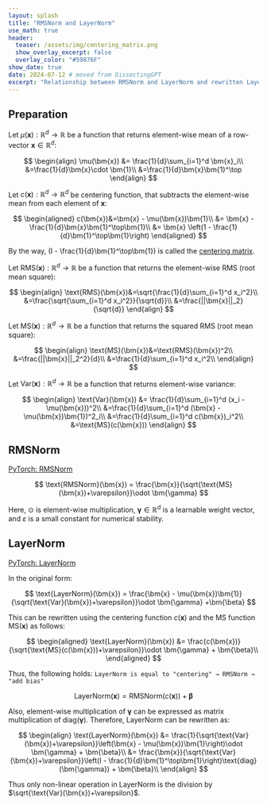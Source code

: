 ```yaml
---
layout: splash
title: "RMSNorm and LayerNorm"
use_math: true
header:
  teaser: /assets/img/centering_matrix.png
  show_overlay_excerpt: false
  overlay_color: "#59876F"
show_date: true
date: 2024-07-12 # moved from DissectingGPT
excerpt: "Relationship between RMSNorm and LayerNorm and rewritten LayerNorm using centering matrix."
---
```

## Preparation

Let $\mu(\bm{x}): \mathbb{R}^{d}\rightarrow \mathbb{R}$ be a function that returns element-wise mean of a row-vector $\bm{x} \in \mathbb{R}^{d}$:

$$
\begin{align}
\mu(\bm{x}) 
&= \frac{1}{d}\sum_{i=1}^d \bm{x}_i\\
&=\frac{1}{d}\bm{x}\cdot \bm{1}\\
&=\frac{1}{d}\bm{x}\bm{1}^\top
\end{align}
$$


Let $c(\bm{x}): \mathbb{R}^{d}\rightarrow \mathbb{R}^{d}$ be centering function, that subtracts the element-wise mean from each element of $\bm{x}$:

$$
\begin{aligned}
	c(\bm{x})&=\bm{x} - \mu(\bm{x})\bm{1}\\
	&= \bm{x} - \frac{1}{d}\bm{x}\bm{1}^\top\bm{1}\\
	&= \bm{x} \left(1 - \frac{1}{d}\bm{1}^\top\bm{1}\right)
\end{aligned}
$$

By the way, \(I - \frac{1}{d}\bm{1}^\top\bm{1}\) is called the 
<a href="https://en.wikipedia.org/wiki/Centering_matrix">centering matrix</a>.




Let $\text{RMS}(\bm{x}): \mathbb{R}^{d}\rightarrow \mathbb{R}$ be a function that returns the element-wise RMS (root mean square):

$$
\begin{align}
	\text{RMS}(\bm{x})&=\sqrt{\frac{1}{d}\sum_{i=1}^d x_i^2}\\
	&=\frac{\sqrt{\sum_{i=1}^d x_i^2}}{\sqrt{d}}\\
	&=\frac{||\bm{x}||_2}{\sqrt{d}}
\end{align}
$$

Let $\text{MS}(\bm{x}): \mathbb{R}^{d}\rightarrow \mathbb{R}$ be a function that returns the squared RMS (root mean square):

$$
\begin{align}
	\text{MS}(\bm{x})&=\text{RMS}(\bm{x})^2\\
	&=\frac{||\bm{x}||_2^2}{d}\\
	&=\frac{1}{d}\sum_{i=1}^d x_i^2\\
\end{align}
$$


Let $\text{Var}(\bm{x}): \mathbb{R}^{d}\rightarrow \mathbb{R}$ be a function that returns element-wise variance:

$$
\begin{align}
\text{Var}(\bm{x}) &= \frac{1}{d}\sum_{i=1}^d (x_i - \mu(\bm{x}))^2\\
&=\frac{1}{d}\sum_{i=1}^d (\bm{x} - \mu(\bm{x})\bm{1})^2_i\\
&=\frac{1}{d}\sum_{i=1}^d c(\bm{x})_i^2\\
&=\text{MS}(c(\bm{x}))
\end{align}
$$


## RMSNorm
[PyTorch: RMSNorm](https://docs.pytorch.org/docs/stable/generated/torch.nn.RMSNorm.html)

$$
\text{RMSNorm}(\bm{x}) = \frac{\bm{x}}{\sqrt{\text{MS}(\bm{x})+\varepsilon}}\odot \bm{\gamma}
$$

Here, $\odot$ is element-wise multiplication, $\bm{\gamma}\in \mathbb{R}^d$ is a learnable weight vector, and $\varepsilon$ is a small constant for numerical stability.


## LayerNorm
[PyTorch: LayerNorm](https://docs.pytorch.org/docs/stable/generated/torch.nn.LayerNorm.html)

In the original form:

$$
\text{LayerNorm}(\bm{x}) = \frac{\bm{x} - \mu(\bm{x})\bm{1}}{\sqrt{\text{Var}(\bm{x})+\varepsilon}}\odot \bm{\gamma} +\bm{\beta}
$$

This can be rewritten using the centering function $c(\bm{x})$ and the MS function $\text{MS}(\bm{x})$ as follows:

$$
\begin{aligned}
\text{LayerNorm}(\bm{x}) &= \frac{c(\bm{x})}{\sqrt{\text{MS}(c(\bm{x}))+\varepsilon}}\odot \bm{\gamma} +
\bm{\beta}\\
\end{aligned}
$$

Thus, the following holds: `LayerNorm is equal to "centering" → RMSNorm → "add bias"`

$$
\text{LayerNorm}(\bm{x}) = \text{RMSNorm}(c(\bm{x})) + \bm{\beta}
$$

Also, element-wise multiplication of $\bm{\gamma}$ can be expressed as matrix multiplication of $\text{diag}(\bm{\gamma})$.
Therefore, LayerNorm can be rewritten as:

$$
\begin{align}
\text{LayerNorm}(\bm{x}) &= \frac{1}{\sqrt{\text{Var}(\bm{x})+\varepsilon}}\left(\bm{x} - \mu(\bm{x})\bm{1}\right)\odot \bm{\gamma} + \bm{\beta}\\
&= \frac{\bm{x}}{\sqrt{\text{Var}(\bm{x})+\varepsilon}}\left(I - \frac{1}{d}\bm{1}^\top\bm{1}\right)\text{diag}(\bm{\gamma}) + \bm{\beta}\\
\end{align}
$$

Thus only non-linear operation in LayerNorm is the division by $\sqrt{\text{Var}(\bm{x})+\varepsilon}$.




